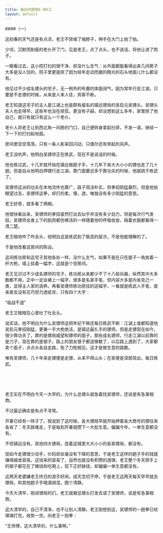 ```yaml
---
title: 最后的镖银0.9RC2
layout: default
---
```


####（一）

这初春的天气还是有点凉，老王不禁缩了缩脖子，伸手在大门上拍了拍。

少顷，沉默而削瘦的老仆开了门，见是老王，点了点头，也不说话，将他让进了院子。

一眼看过去，这小院打扫的很干净，却没什么生气：从外面都能看得出来几间房子大多是没人住的，院子里更是除了因为经年走动而磨的精光的石头地面儿什么都没有。

他见过不少成名镖头的宅子，无一例外的布置的体面阔气，因为常年行走江湖，只要是不走镖的时候，从来是人来人往，宾客不断。

老王知道这宅子的主人是江湖上也是颇有威名的镇远镖局的吴启元吴镖头。吴镖头夫人也走得早，这些年也没在续弦，更没有子嗣，却没想到这么多年，家里除了他自己，就只有就只有这么一个老仆。

老仆人将老王让到西北角一间房的门口，自己便转身拿起扫帚，不发一语，继续一下一下的打扫起地面。

房间里空空荡荡，只有一条人影来回闪动，只偶尔还有带起的风声。

老王没吭声，他明白吴镖师正在练武，现在不是说话的时候。

他也练过武，十几岁就开始在镇远做趟子手，十几年下来大大小小的镖也走了几十趟。但是自从他明白押镖行走江湖，靠门面要远多于靠功夫的时候，他就疏于练武了。

吴镖师这派的功夫在本地流传也算广，路子简洁朴实，但拳招刚猛暴烈，但是他抬眼望过去，吴镖师这拳，却打的柔，慢，透，唯独没有多少刚猛的意思。

老王好奇，就多看了两眼。

他很快看出来，吴镖师的拳招虽然打出去似乎并没有多少劲力，但是每次行气发招，吴镖师全身上下的肌肉都仿佛活的一样随着他的呼吸收放，隔着衣服都看得一清二楚。

老王暗地咋了咋舌头，他明白这是练武到了极高的层次，不是他能理解的了。

于是他改看这房间的陈设。

这间练功房和这宅子其他各处一样，没什么生气，如果不是在只在屋子一角放着一杆大枪，墙上挂着一幅字，这就是个空房间。

老王见识过不少成名镖师的宅子，练功房从来都少不了十八般兵器，纵然其中大多数都不用，正中一定会裱上一幅字，很多是名家手笔，但内容大多是内省克己一类，显得主人家的涵养。再看吴镖师练功房挂的这幅字，一看就是练武人手笔，直来直去没有花巧但力透纸背，只有四个大字：

“临战不退”

老王又暗暗在心里吐了吐舌头。

说实话，他不明白为什么吴镖师这把年纪干嘛还每日练武不断：江湖上谁都知道他吴启元拳招刚猛，更兼一手大枪绝活，是镇远最扎手的镖师。但是走镖现在如今，很少靠功夫了，靠的是镖局威望和镖师的面子。那些成名镖师，行走江湖以前靠的是刀子，现在靠的是银子。路上的朋友银子都送够数了，以后路上遇到了，大家都卖个面子，点点头各自走路，免了刀枪相见，这才是做生意的路数。

唯有吴镖师，几十年来走镖便是走镖，从来不拜山头；在家便是深居简出，每日练武。

</br>
</br>
</br>

老王实在不明白今天一大早的，为什么总镖头就急着找吴镖师，还说是有急事相商。

不过最近确实是有点不寻常。

开春已经有一阵子了。按说到了这时候，各大镖局早就开始押着各大商号的镖往来各省了：冬天路难走，于是每到开春就攒下一大批生意。偏偏今年，一单生意都没有。

不但镇远没有，其他四大镖局，连着这城里大大小小的各家镖局，都没有。

现如今走镖很少动手，价码却丝毫没有下降的意思，于是老王这样的趟子手的钱就赚得越发容易。这钱来的容易了，自然也就没有积攒的道理，老王整个冬天把手上的银子都花在了赌钱和吃喝上，现下正好缺钱，却偏偏一单生意都没有。

这两天老婆嫌老王终日的游手好闲，成天念叨不停，于是老王这两天每天早早就去镖局，和其他趟子手喝酒胡混，图个清静。

今天大清早，刚进镖局的们，老王就被总镖头打发去请了吴镖师，说是有急事相商。


这大清早的，自己不清净，也不让别人清静。老王刚想到这，吴镖师的一趟拳已经堪堪打完，收势一完，向老王一抱拳：

“王师傅，这大清早的，什么事啊。”